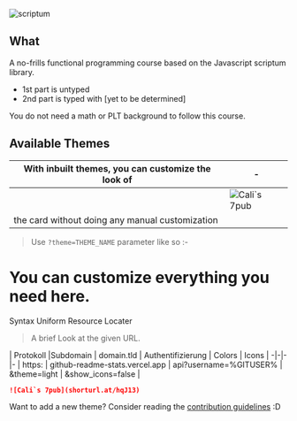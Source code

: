 <!-- DO NOT EDIT THIS FILE DIRECTLY -->
<img src="//scriptum/scriptum.png" alt="scriptum"><br>

## What

A no-frills functional programming course based on the Javascript scriptum library.

* 1st part is untyped
* 2nd part is typed with [yet to be determined]

You do not need a math or PLT background to follow this course.

## Available Themes

|With inbuilt themes, you can customize the look of |-|
|-|-|
| | ![Cali`s 7pub](https://github-readme-stats.vercel.app/api?username=7pub&theme=light&show_icons=false) |
| the card without doing any manual customization | |

> Use `?theme=THEME_NAME` parameter like so :-

# You can customize everything you need here.

Syntax Uniform Resource Locater

> A brief Look at the given URL.

| Protokoll |Subdomain | domain.tld | Authentifizierung | Colors | Icons |
-|-|-|-
| https: | github-readme-stats.vercel.app | api?username=%GITUSER% | &theme=light | &show_icons=false |

```md
![Cali`s 7pub](shorturl.at/hqJ13)
```

Want to add a new theme? Consider reading the [contribution guidelines](../CONTRIBUTING.md#themes-contribution) :D

[default]: https://github-readme-stats.vercel.app/api?username=anuraghazra&show_icons=true&hide=contribs,prs&cache_seconds=86400&theme=default
